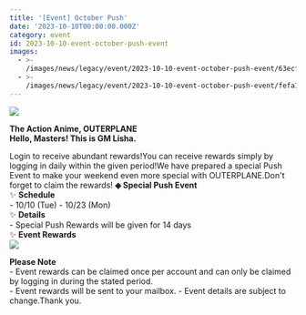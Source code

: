 ```yaml
---
title: '[Event] October Push'
date: '2023-10-10T00:00:00.000Z'
category: event
id: 2023-10-10-event-october-push-event
images:
  - >-
    /images/news/legacy/event/2023-10-10-event-october-push-event/63ecf2c550174886816b4f1b77c79ad9.webp
  - >-
    /images/news/legacy/event/2023-10-10-event-october-push-event/fefa11609f9b4b3baa2b3c12feac00c7.webp
---
```


![](/images/news/legacy/event/2023-10-10-event-october-push-event/63ecf2c550174886816b4f1b77c79ad9.webp)  
  

**The Action Anime, OUTERPLANE**  
**Hello, Masters! This is GM Lisha.**  
  
Login to receive abundant rewards!You can receive rewards simply by logging in daily within the given period!We have prepared a special Push Event to make your weekend even more special with OUTERPLANE.Don't forget to claim the rewards! **◈ Special Push Event**  
✨ **Schedule**  
\- 10/10 (Tue) - 10/23 (Mon)  
✨ **Details**  
\- Special Push Rewards will be given for 14 days  
✨ **Event Rewards**  
![](/images/news/legacy/event/2023-10-10-event-october-push-event/fefa11609f9b4b3baa2b3c12feac00c7.webp)  
  
**Please Note**  
\- Event rewards can be claimed once per account and can only be claimed by logging in during the stated period.  
\- Event rewards will be sent to your mailbox. - Event details are subject to change.Thank you.
